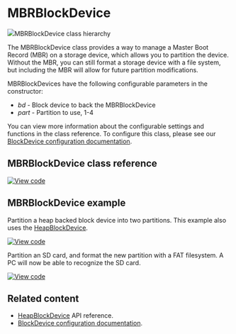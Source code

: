 # MBRBlockDevice

<span class="images">![](http://os.mbed.com/docs/v5.14/mbed-os-api-doxy/classmbed_1_1_m_b_r_block_device.png)<span>MBRBlockDevice class hierarchy</span></span>

The MBRBlockDevice class provides a way to manage a Master Boot Record (MBR) on a storage device, which allows you to partition the device. Without the MBR, you can still format a storage device with a file system, but including the MBR will allow for future partition modifications.

MBRBlockDevices have the following configurable parameters in the constructor:

  - _bd_ - Block device to back the MBRBlockDevice
  - _part_ - Partition to use, 1-4

You can view more information about the configurable settings and functions in the class reference. To configure this class, please see our [BlockDevice configuration documentation](../reference/storage.html#blockdevice-default-configuration).

## MBRBlockDevice class reference

[![View code](https://www.mbed.com/embed/?type=library)](http://os.mbed.com/docs/v5.14/mbed-os-api-doxy/classmbed_1_1_m_b_r_block_device.html)

## MBRBlockDevice example

Partition a heap backed block device into two partitions. This example also uses the [HeapBlockDevice](heapblockdevice.html).

[![View code](https://www.mbed.com/embed/?url=https://github.com/ARMmbed/mbed-os-examples-docs_only/blob/v5.14/blockdevices/MBRBlockDevice/MBRBlockDevice_ex_1/)](https://github.com/ARMmbed/mbed-os-examples-docs_only/blob/v5.14/blockdevices/MBRBlockDevice/MBRBlockDevice_ex_1/main.cpp)

Partition an SD card, and format the new partition with a FAT filesystem. A PC will now be able to recognize the SD card.

[![View code](https://www.mbed.com/embed/?url=https://github.com/ARMmbed/mbed-os-examples-docs_only/blob/v5.14/blockdevices/MBRBlockDevice/MBRBlockDevice_ex_2/)](https://github.com/ARMmbed/mbed-os-examples-docs_only/blob/v5.14/blockdevices/MBRBlockDevice/MBRBlockDevice_ex_2/main.cpp)

## Related content

- [HeapBlockDevice](heapblockdevice.html) API reference.
- [BlockDevice configuration documentation](../reference/storage.html#blockdevice-default-configuration).
